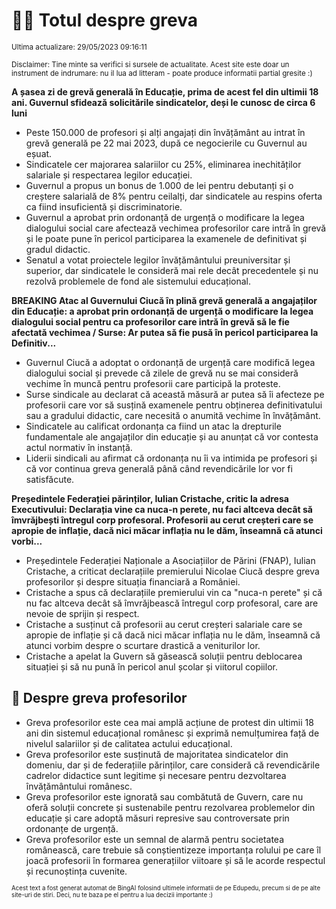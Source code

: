 # 👩‍🏫 Totul despre greva
<sub>Ultima actualizare: 29/05/2023 09:16:11</sub>

<sub>Disclaimer: Tine minte sa verifici si sursele de actualitate. Acest site este doar un instrument de indrumare: nu il lua ad litteram - poate produce informatii partial gresite :)</sub>

**A șasea zi de grevă generală în Educație, prima de acest fel din ultimii 18 ani. Guvernul sfidează solicitările sindicatelor, deși le cunosc de circa 6 luni**

- Peste 150.000 de profesori și alți angajați din învățământ au intrat în grevă generală pe 22 mai 2023, după ce negocierile cu Guvernul au eșuat.
- Sindicatele cer majorarea salariilor cu 25%, eliminarea inechităților salariale și respectarea legilor educației.
- Guvernul a propus un bonus de 1.000 de lei pentru debutanți și o creștere salarială de 8% pentru ceilalți, dar sindicatele au respins oferta ca fiind insuficientă și discriminatorie.
- Guvernul a aprobat prin ordonanță de urgență o modificare la legea dialogului social care afectează vechimea profesorilor care intră în grevă și le poate pune în pericol participarea la examenele de definitivat și gradul didactic.
- Senatul a votat proiectele legilor învățământului preuniversitar și superior, dar sindicatele le consideră mai rele decât precedentele și nu rezolvă problemele de fond ale sistemului educațional.

**BREAKING Atac al Guvernului Ciucă în plină grevă generală a angajaților din Educație: a aprobat prin ordonanță de urgență o modificare la legea dialogului social pentru ca profesorilor care intră în grevă să le fie afectată vechimea / Surse:  Ar putea să fie pusă în pericol participarea la Definitiv...**

- Guvernul Ciucă a adoptat o ordonanță de urgență care modifică legea dialogului social și prevede că zilele de grevă nu se mai consideră vechime în muncă pentru profesorii care participă la proteste.
- Surse sindicale au declarat că această măsură ar putea să îi afecteze pe profesorii care vor să susțină examenele pentru obținerea definitivatului sau a gradului didactic, care necesită o anumită vechime în învățământ.
- Sindicatele au calificat ordonanța ca fiind un atac la drepturile fundamentale ale angajaților din educație și au anunțat că vor contesta actul normativ în instanță.
- Liderii sindicali au afirmat că ordonanța nu îi va intimida pe profesori și că vor continua greva generală până când revendicările lor vor fi satisfăcute.

**Președintele Federației părinților, Iulian Cristache, critic la adresa Executivului: Declarația vine ca nuca-n perete, nu faci altceva decât să îmvrăjbești întregul corp profesoral. Profesorii au cerut creșteri care se apropie de inflație, dacă nici măcar inflația nu le dăm, înseamnă că atunci vorbi...**

- Președintele Federației Naționale a Asociațiilor de Părini (FNAP), Iulian Cristache, a criticat declarațiile premierului Nicolae Ciucă despre greva profesorilor și despre situația financiară a României.
- Cristache a spus că declarațiile premierului vin ca "nuca-n perete" și că nu fac altceva decât să îmvrăjbească întregul corp profesoral, care are nevoie de sprijin și respect.
- Cristache a susținut că profesorii au cerut creșteri salariale care se apropie de inflație și că dacă nici măcar inflația nu le dăm, înseamnă că atunci vorbim despre o scurtare drastică a veniturilor lor.
- Cristache a apelat la Guvern să găsească soluții pentru deblocarea situației și să nu pună în pericol anul școlar și viitorul copiilor.

## 🏫 Despre greva profesorilor

- Greva profesorilor este cea mai amplă acțiune de protest din ultimii 18 ani din sistemul educațional românesc și exprimă nemulțumirea față de nivelul salariilor și de calitatea actului educațional.
- Greva profesorilor este susținută de majoritatea sindicatelor din domeniu, dar și de federațiile părinților, care consideră că revendicările cadrelor didactice sunt legitime și necesare pentru dezvoltarea învățământului românesc.
- Greva profesorilor este ignorată sau combătută de Guvern, care nu oferă soluții concrete și sustenabile pentru rezolvarea problemelor din educație și care adoptă măsuri represive sau controversate prin ordonanțe de urgență.
- Greva profesorilor este un semnal de alarmă pentru societatea românească, care trebuie să conștientizeze importanța rolului pe care îl joacă profesorii în formarea generațiilor viitoare și să le acorde respectul și recunoștința cuvenite.


<sub><sub>Acest text a fost generat automat de BingAI folosind ultimele informatii de pe Edupedu, precum si de pe alte site-uri de stiri. Deci, nu te baza pe el pentru a lua decizii importante :)</sub></sub>